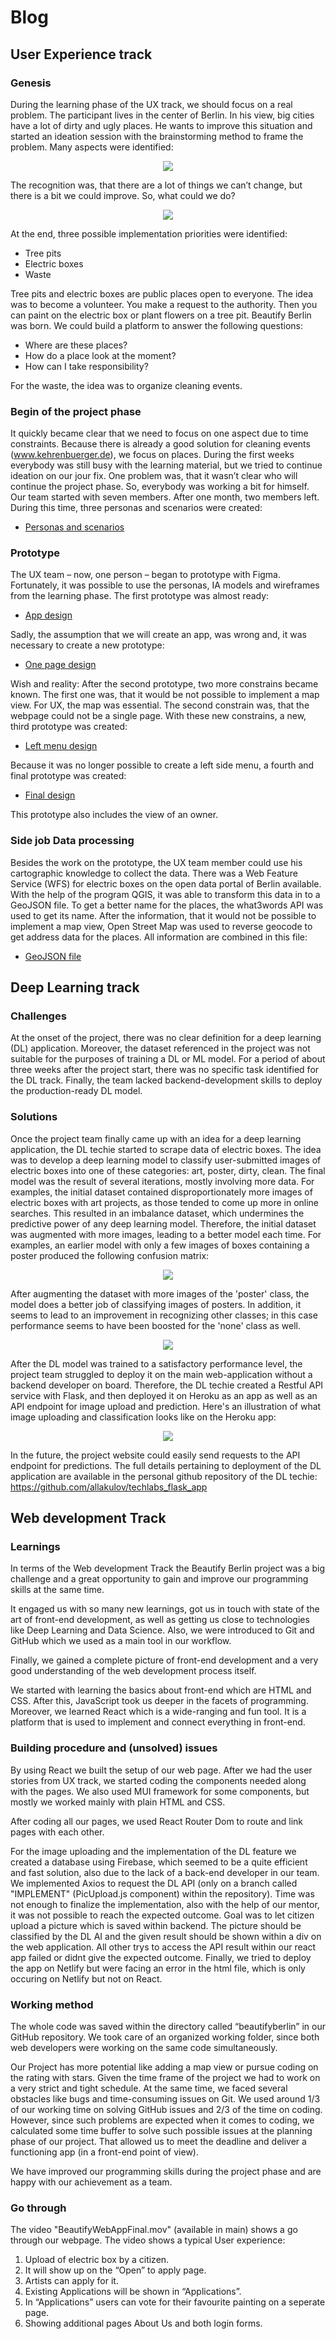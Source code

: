 # Blog

## User Experience track

### Genesis

During the learning phase of the UX track, we should focus on a real problem. The participant lives in the center of Berlin. In his view, big cities have a lot of dirty and ugly places. He wants to improve this situation and started an ideation session with the brainstorming method to frame the problem. Many aspects were identified:

<p align="center">
<img src="/Berlin-is-dirty-1.png" />
</p>

The recognition was, that there are a lot of things we can’t change, but there is a bit we could improve. So, what could we do?

<p align="center">
<img src="/Berlin-is-dirty-2.png" />
</p>

At the end, three possible implementation priorities were identified:

- Tree pits
- Electric boxes
- Waste

Tree pits and electric boxes are public places open to everyone. The idea was to become a volunteer. You make a request to the authority. Then you can paint on the electric box or plant flowers on a tree pit. Beautify Berlin was born. We could build a platform to answer the
following questions:

- Where are these places?
- How do a place look at the moment?
- How can I take responsibility?

For the waste, the idea was to organize cleaning events.

### Begin of the project phase

It quickly became clear that we need to focus on one aspect due to time constraints. Because there is already a good solution for cleaning events (www.kehrenbuerger.de), we focus on places.
During the first weeks everybody was still busy with the learning material, but we tried to continue ideation on our jour fix. One problem was, that it wasn’t clear who will continue the project phase. So, everybody was working a bit for himself. Our team started with seven members. After one month, two members left. During this time, three personas and scenarios were created:

- [Personas and scenarios](Ideation/personas_and_scenarios.md)

### Prototype

The UX team – now, one person – began to prototype with Figma. Fortunately, it was possible to use the personas, IA models and wireframes from the learning phase. The first prototype was almost ready:

- [App design](https://www.figma.com/file/WunBh8jid7aBkE3PaULYJN/Beautify-Berlin-Team-App)

Sadly, the assumption that we will create an app, was wrong and, it was necessary to create a new prototype:

- [One page design](https://www.figma.com/file/0AK9722OIix2XmdvpDzQTO/Beautify-Berlin-Team-One-Page)

Wish and reality: After the second prototype, two more constrains became known. The first one was, that it would be not possible to implement a map view. For UX, the map was essential. The second constrain was, that the webpage could not be a single page. With these new constrains, a new, third prototype was created:

- [Left menu design](https://www.figma.com/file/w3QxvPi3P6AIknlGKbMtks/Beautify-Berlin-Team-Left-Menu-Design)

Because it was no longer possible to create a left side menu, a fourth and final prototype was created:

- [Final design](https://www.figma.com/file/8ivTAUNeGlCChKno5PKCTR/Beautify-Berlin-Team)

This prototype also includes the view of an owner.

### Side job Data processing

Besides the work on the prototype, the UX team member could use his cartographic knowledge to collect the data. There was a Web Feature Service (WFS) for electric boxes on the open data portal of Berlin available. With the help of the program QGIS, it was able to transform this data in to a GeoJSON file. To get a better name for the places, the what3words API was used to get its name. After the information, that it would not be possible to implement a map view, Open Street Map was used to reverse geocode to get address data for the places. All information are combined in this file:

- [GeoJSON file](ElectricBoxesWithAdressDataAndW3W_25833.geojson)

## Deep Learning track

### Challenges

At the onset of the project, there was no clear definition for a deep learning (DL) application. Moreover, the dataset referenced in the project was not suitable for the purposes of training a DL or ML model. For a period of about three weeks after the project start, there was no specific task identified for the DL track. Finally, the team lacked backend-development skills to deploy the production-ready DL model.

### Solutions

Once the project team finally came up with an idea for a deep learning application, the DL techie started to scrape data of electric boxes. The idea was to develop a deep learning model to classify user-submitted images of electric boxes into one of these categories: art, poster, dirty, clean. The final model was the result of several iterations, mostly involving more data. For examples, the initial dataset contained disproportionately more images of electric boxes with art projects, as those tended to come up more in online searches. This resulted in an imbalance dataset, which undermines the predictive power of any deep learning model. Therefore, the initial dataset was augmented with more images, leading to a better model each time. For examples, an earlier model with only a few images of boxes containing a poster produced the following confusion matrix:

<p align="center">
<img src="/confmatrix_pre_posterimages.png" />
</p>

After augmenting the dataset with more images of the 'poster' class, the model does a better job of classifying images of posters. In addition, it seems to lead to an improvement in recognizing other classes; in this case performance seems to have been boosted for the 'none' class as well.

<p align="center">
<img src="/confmatrix_after_posterimages.png" />
</p>

After the DL model was trained to a satisfactory performance level, the project team struggled to deploy it on the main web-application without a backend developer on board. Therefore, the DL techie created a Restful API service with Flask, and then deployed it on Heroku as an app as well as an API endpoint for image upload and prediction. Here's an illustration of what image uploading and classification looks like on the Heroku app:

<p align="center">
<img src="/pred_screenshot.png" />
</p>

In the future, the project website could easily send requests to the API endpoint for predictions. The full details pertaining to deployment of the DL application are available in the personal github repository of the DL techie: https://github.com/allakulov/techlabs_flask_app

## Web development Track

### Learnings

In terms of the Web development Track the Beautify Berlin project was a big challenge and a great opportunity to gain and improve our programming skills at the same time.

It engaged us with so many new learnings, got us in touch with state of the art of front-end development, as well as getting us close to technologies like Deep Learning and Data Science. Also, we were introduced to Git and GitHub which we used as a main tool in our workflow.

Finally, we gained a complete picture of front-end development and a very good understanding of the web development process itself.

We started with learning the basics about front-end which are HTML and CSS. After this, JavaScript took us deeper in the facets of programming. Moreover, we learned React which is a wide-ranging and fun tool. It is a platform that is used to implement and connect everything in front-end.

### Building procedure and (unsolved) issues

By using React we built the setup of our web page. After we had the user stories from UX track, we started coding the components needed along with the pages. We also used MUI framework for some components, but mostly we worked mainly with plain HTML and CSS.

After coding all our pages, we used React Router Dom to route and link pages with each other.

For the image uploading and the implementation of the DL feature we created a database using Firebase, which seemed to be a quite efficient and fast solution, also due to the lack of a back-end developer in our team. We implemented Axios to request the DL API (only on a branch called "IMPLEMENT" (PicUpload.js component) within the repository). Time was not enough to finalize the implementation, also with the help of our mentor, it was not possible to reach the expected outcome. Goal was to let citizen upload a picture which is saved within backend. The picture should be classified by the DL AI and the given result should be shown within a div on the web application. All other trys to access the API result within our react app failed or didnt give the expected outcome. Finally, we tried to deploy the app on Netlify but were facing an error in the html file, which is only occuring on Netlify but not on React.

### Working method

The whole code was saved within the directory called “beautifyberlin” in our GitHub repository. We took care of an organized working folder, since both web developers were working on the same code simultaneously.

Our Project has more potential like adding a map view or pursue coding on the rating with stars. Given the time frame of the project we had to work on a very strict and tight schedule. At the same time, we faced several obstacles like bugs and time-consuming issues on Git. We used around 1/3 of our working time on solving GitHub issues and 2/3 of the time on coding. However, since such problems are expected when it comes to coding, we calculated some time buffer to solve such possible issues at the planning phase of our project. That allowed us to meet the deadline and deliver a functioning app (in a front-end point of view).

We have improved our programming skills during the project phase and are happy with our achievement as a team.

### Go through

The video "BeautifyWebAppFinal.mov" (available in main) shows a go through our webpage. The video shows a typical User experience:

1. Upload of electric box by a citizen.
2. It will show up on the “Open” to apply page.
3. Artists can apply for it.
4. Existing Applications will be shown in “Applications”.
5. In “Applications” users can vote for their favourite painting on a seperate page.
6. Showing additional pages About Us and both login forms.
